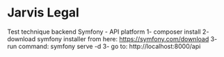 # Jarvis Legal
Test technique backend Symfony - API platform
1- composer install
2- download symfony installer from here: https://symfony.com/download
3- run command: symfony serve -d 
3- go to:  http://localhost:8000/api